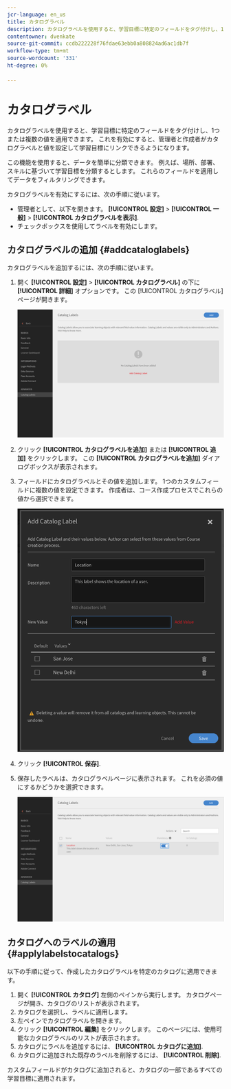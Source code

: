 ```yaml
---
jcr-language: en_us
title: カタログラベル
description: カタログラベルを使用すると、学習目標に特定のフィールドをタグ付けし、1つまたは複数の値を適用できます。 これを有効にすると、管理者と作成者がカタログラベルと値を設定して学習目標にリンクできるようになります。
contentowner: dvenkate
source-git-commit: ccdb222228f76fdae63ebb0a808824ad6ac1db7f
workflow-type: tm+mt
source-wordcount: '331'
ht-degree: 0%

---
```




# カタログラベル

カタログラベルを使用すると、学習目標に特定のフィールドをタグ付けし、1つまたは複数の値を適用できます。 これを有効にすると、管理者と作成者がカタログラベルと値を設定して学習目標にリンクできるようになります。

この機能を使用すると、データを簡単に分類できます。 例えば、場所、部署、スキルに基づいて学習目標を分類するとします。 これらのフィールドを適用してデータをフィルタリングできます。

カタログラベルを有効にするには、次の手順に従います。

* 管理者として、以下を開きます。 **[!UICONTROL 設定]** > **[!UICONTROL 一般]** > **[!UICONTROL カタログラベルを表示]**.
* チェックボックスを使用してラベルを有効にします。

## カタログラベルの追加 {#addcataloglabels}

カタログラベルを追加するには、次の手順に従います。

1. 開く  **[!UICONTROL 設定]** > **[!UICONTROL カタログラベル]** の下に **[!UICONTROL 詳細]** オプションです。 この [!UICONTROL カタログラベル] ページが開きます。

   ![](assets/catalog-labels-page.png)

1. クリック **[!UICONTROL カタログラベルを追加]** または **[!UICONTROL 追加]** をクリックします。 この **[!UICONTROL カタログラベルを追加]** ダイアログボックスが表示されます。
1. フィールドにカタログラベルとその値を追加します。 1つのカスタムフィールドに複数の値を設定できます。 作成者は、コース作成プロセスでこれらの値から選択できます。

   ![](assets/add-labels.png)

1. クリック **[!UICONTROL 保存]**.
1. 保存したラベルは、カタログラベルページに表示されます。 これを必須の値にするかどうかを選択できます。

   ![](assets/catalog-label.png)

## カタログへのラベルの適用 {#applylabelstocatalogs}

以下の手順に従って、作成したカタログラベルを特定のカタログに適用できます。

1. 開く **[!UICONTROL カタログ]** 左側のペインから実行します。 カタログページが開き、カタログのリストが表示されます。
1. カタログを選択し、ラベルに適用します。
1. 左ペインでカタログラベルを開きます。
1. クリック **[!UICONTROL 編集]** をクリックします。 このページには、使用可能なカタログラベルのリストが表示されます。
1. カタログにラベルを追加するには、 **[!UICONTROL カタログに追加]**.
1. カタログに追加された既存のラベルを削除するには、 **[!UICONTROL 削除]**.

カスタムフィールドがカタログに追加されると、カタログの一部であるすべての学習目標に適用されます。
